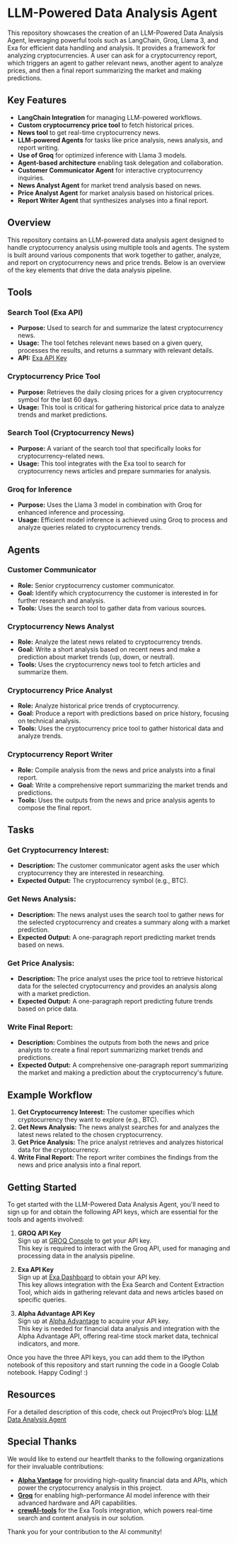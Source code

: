 # LLM-Powered Data Analysis Agent

This repository showcases the creation of an LLM-Powered Data Analysis Agent, leveraging powerful tools such as LangChain, Groq, Llama 3, and Exa for efficient data handling and analysis. It provides a framework for analyzing cryptocurrencies. A user can ask for a cryptocurrency report, which triggers an agent to gather relevant news, another agent to analyze prices, and then a final report summarizing the market and making predictions.

## Key Features

- **LangChain Integration** for managing LLM-powered workflows.
- **Custom cryptocurrency price tool** to fetch historical prices.
- **News tool** to get real-time cryptocurrency news.
- **LLM-powered Agents** for tasks like price analysis, news analysis, and report writing.
- **Use of Groq** for optimized inference with Llama 3 models.
- **Agent-based architecture** enabling task delegation and collaboration.
- **Customer Communicator Agent** for interactive cryptocurrency inquiries.
- **News Analyst Agent** for market trend analysis based on news.
- **Price Analyst Agent** for market analysis based on historical prices.
- **Report Writer Agent** that synthesizes analyses into a final report.

## Overview

This repository contains an LLM-powered data analysis agent designed to handle cryptocurrency analysis using multiple tools and agents. The system is built around various components that work together to gather, analyze, and report on cryptocurrency news and price trends. Below is an overview of the key elements that drive the data analysis pipeline.

## Tools

### Search Tool (Exa API)
- **Purpose:** Used to search for and summarize the latest cryptocurrency news.
- **Usage:** The tool fetches relevant news based on a given query, processes the results, and returns a summary with relevant details.
- **API:** [Exa API Key](https://dashboard.exa.ai/api-keys)


### Cryptocurrency Price Tool
- **Purpose:** Retrieves the daily closing prices for a given cryptocurrency symbol for the last 60 days.
- **Usage:** This tool is critical for gathering historical price data to analyze trends and market predictions.

### Search Tool (Cryptocurrency News)
- **Purpose:** A variant of the search tool that specifically looks for cryptocurrency-related news.
- **Usage:** This tool integrates with the Exa tool to search for cryptocurrency news articles and prepare summaries for analysis.

### Groq for Inference
- **Purpose:** Uses the Llama 3 model in combination with Groq for enhanced inference and processing.
- **Usage:** Efficient model inference is achieved using Groq to process and analyze queries related to cryptocurrency trends.

## Agents

### Customer Communicator
- **Role:** Senior cryptocurrency customer communicator.
- **Goal:** Identify which cryptocurrency the customer is interested in for further research and analysis.
- **Tools:** Uses the search tool to gather data from various sources.

### Cryptocurrency News Analyst
- **Role:** Analyze the latest news related to cryptocurrency trends.
- **Goal:** Write a short analysis based on recent news and make a prediction about market trends (up, down, or neutral).
- **Tools:** Uses the cryptocurrency news tool to fetch articles and summarize them.

### Cryptocurrency Price Analyst
- **Role:** Analyze historical price trends of cryptocurrency.
- **Goal:** Produce a report with predictions based on price history, focusing on technical analysis.
- **Tools:** Uses the cryptocurrency price tool to gather historical data and analyze trends.

### Cryptocurrency Report Writer
- **Role:** Compile analysis from the news and price analysts into a final report.
- **Goal:** Write a comprehensive report summarizing the market trends and predictions.
- **Tools:** Uses the outputs from the news and price analysis agents to compose the final report.

## Tasks

### Get Cryptocurrency Interest:
- **Description:** The customer communicator agent asks the user which cryptocurrency they are interested in researching.
- **Expected Output:** The cryptocurrency symbol (e.g., BTC).

### Get News Analysis:
- **Description:** The news analyst uses the search tool to gather news for the selected cryptocurrency and creates a summary along with a market prediction.
- **Expected Output:** A one-paragraph report predicting market trends based on news.

### Get Price Analysis:
- **Description:** The price analyst uses the price tool to retrieve historical data for the selected cryptocurrency and provides an analysis along with a market prediction.
- **Expected Output:** A one-paragraph report predicting future trends based on price data.

### Write Final Report:
- **Description:** Combines the outputs from both the news and price analysts to create a final report summarizing market trends and predictions.
- **Expected Output:** A comprehensive one-paragraph report summarizing the market and making a prediction about the cryptocurrency's future.

## Example Workflow

1. **Get Cryptocurrency Interest:** The customer specifies which cryptocurrency they want to explore (e.g., BTC).
2. **Get News Analysis:** The news analyst searches for and analyzes the latest news related to the chosen cryptocurrency.
3. **Get Price Analysis:** The price analyst retrieves and analyzes historical data for the cryptocurrency.
4. **Write Final Report:** The report writer combines the findings from the news and price analysis into a final report.

## Getting Started

To get started with the LLM-Powered Data Analysis Agent, you'll need to sign up for and obtain the following API keys, which are essential for the tools and agents involved:

1. **GROQ API Key**  
   Sign up at [GROQ Console](https://console.groq.com/keys) to get your API key.  
   This key is required to interact with the Groq API, used for managing and processing data in the analysis pipeline.

2. **Exa API Key**  
   Sign up at [Exa Dashboard](https://dashboard.exa.ai/api-keys) to obtain your API key.  
   This key allows integration with the Exa Search and Content Extraction Tool, which aids in gathering relevant data and news articles based on specific queries.

3. **Alpha Advantage API Key**  
   Sign up at [Alpha Advantage](https://www.alphavantage.co/support/#api-key) to acquire your API key.  
   This key is needed for financial data analysis and integration with the Alpha Advantage API, offering real-time stock market data, technical indicators, and more.

Once you have the three API keys, you can add them to the IPython notebook of this repository and start running the code in a Google Colab notebook. Happy Coding! :)

## Resources

For a detailed description of this code, check out ProjectPro’s blog: [LLM Data Analysis Agent](https://www.projectpro.io/article/llm-data-analysis-agent/1093)

## Special Thanks

We would like to extend our heartfelt thanks to the following organizations for their invaluable contributions:

- **[Alpha Vantage](https://www.alphavantage.co/)** for providing high-quality financial data and APIs, which power the cryptocurrency analysis in this project.  
- **[Groq](https://console.groq.com/)** for enabling high-performance AI model inference with their advanced hardware and API capabilities.  
- **[crewAI-tools](https://github.com/crewAIInc/crewAI-tools/tree/main/crewai_tools/tools/exa_tools)** for the Exa Tools integration, which powers real-time search and content analysis in our solution.  


Thank you for your contribution to the AI community!
